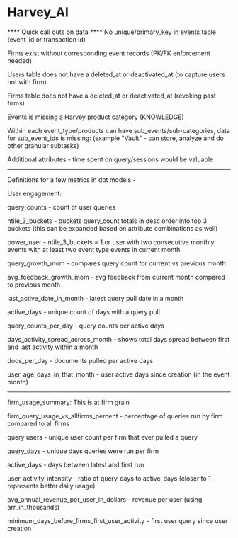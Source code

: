 # Harvey_AI

**** Quick call outs on data ****
No unique/primary_key in events table (event_id or transaction id)

Firms exist without corresponding event records (PK/FK enforcement needed)

Users table does not have a deleted_at or deactivated_at (to capture users not with firm)

Firms table does not have a deleted_at or deactivated_at (revoking past firms)

Events is missing a Harvey product category (KNOWLEDGE)

Within each event_type/products can have sub_events/sub-categories, data for sub_event_ids is missing: (example 
"Vault" - can store, analyze and do other granular subtasks)

Additional attributes - time spent on query/sessions would be valuable


----------------------------------------------------------------------------------------------
Definitions for a few metrics in dbt models -

User engagement:

query_counts - count of user queries

ntile_3_buckets - buckets query_count totals in desc order into top 3 buckets (this can be expanded based on attribute
combinations as well)

power_user - ntile_3_buckets = 1 or user with two consecutive monthly events with at least two event type events in 
current month

query_growth_mom - compares query count for current vs previous month

avg_feedback_growth_mom - avg feedback from current month compared to previous month

last_active_date_in_month - latest query pull date in a month

active_days - unique count of days with a query pull

query_counts_per_day - query counts per active days

days_activity_spread_across_month - shows total days spread between first and last activity within a month

docs_per_day - documents pulled per active days

user_age_days_in_that_month - user active days since creation (in the event month)


----------------------------------------------------------------------------------------------

firm_usage_summary: This is at firm grain

firm_query_usage_vs_allfirms_percent - percentage of queries run by firm compared to all firms

query users - unique user count per firm that ever pulled a query

query_days - unique days queries were run per firm

active_days - days between latest and first run

user_activity_intensity - ratio of query_days to active_days (closer to 1 represents better daily usage)

avg_annual_revenue_per_user_in_dollars - revenue per user (using arr_in_thousands)

minimum_days_before_firms_first_user_activity - first user query since user creation